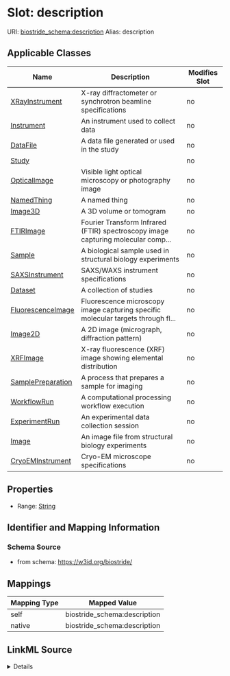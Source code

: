

# Slot: description 



URI: [biostride_schema:description](https://w3id.org/biostride/schema/description)
Alias: description

<!-- no inheritance hierarchy -->





## Applicable Classes

| Name | Description | Modifies Slot |
| --- | --- | --- |
| [XRayInstrument](XRayInstrument.md) | X-ray diffractometer or synchrotron beamline specifications |  no  |
| [Instrument](Instrument.md) | An instrument used to collect data |  no  |
| [DataFile](DataFile.md) | A data file generated or used in the study |  no  |
| [Study](Study.md) |  |  no  |
| [OpticalImage](OpticalImage.md) | Visible light optical microscopy or photography image |  no  |
| [NamedThing](NamedThing.md) | A named thing |  no  |
| [Image3D](Image3D.md) | A 3D volume or tomogram |  no  |
| [FTIRImage](FTIRImage.md) | Fourier Transform Infrared (FTIR) spectroscopy image capturing molecular comp... |  no  |
| [Sample](Sample.md) | A biological sample used in structural biology experiments |  no  |
| [SAXSInstrument](SAXSInstrument.md) | SAXS/WAXS instrument specifications |  no  |
| [Dataset](Dataset.md) | A collection of studies |  no  |
| [FluorescenceImage](FluorescenceImage.md) | Fluorescence microscopy image capturing specific molecular targets through fl... |  no  |
| [Image2D](Image2D.md) | A 2D image (micrograph, diffraction pattern) |  no  |
| [XRFImage](XRFImage.md) | X-ray fluorescence (XRF) image showing elemental distribution |  no  |
| [SamplePreparation](SamplePreparation.md) | A process that prepares a sample for imaging |  no  |
| [WorkflowRun](WorkflowRun.md) | A computational processing workflow execution |  no  |
| [ExperimentRun](ExperimentRun.md) | An experimental data collection session |  no  |
| [Image](Image.md) | An image file from structural biology experiments |  no  |
| [CryoEMInstrument](CryoEMInstrument.md) | Cryo-EM microscope specifications |  no  |






## Properties

* Range: [String](String.md)




## Identifier and Mapping Information






### Schema Source


* from schema: https://w3id.org/biostride/




## Mappings

| Mapping Type | Mapped Value |
| ---  | ---  |
| self | biostride_schema:description |
| native | biostride_schema:description |




## LinkML Source

<details>
```yaml
name: description
from_schema: https://w3id.org/biostride/
rank: 1000
alias: description
owner: NamedThing
domain_of:
- NamedThing
range: string

```
</details>